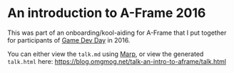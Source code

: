 # An introduction to A-Frame 2016

This was part of an onboarding/kool-aiding for A-Frame that I put together for participants of [Game Dev Day](https://blog.omgmog.net/gamedevday.club/) in 2016.

You can either view the `talk.md` using [Marp](https://marp.app), or view the generated `talk.html` here: https://blog.omgmog.net/talk-an-intro-to-aframe/talk.html